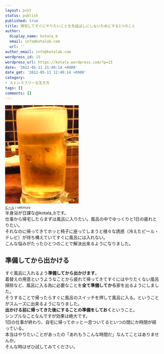 ```yaml
---
layout: post
status: publish
published: true
title: 帰宅してすぐにやりたいことを先延ばしにしないためにする1つのこと
author:
  display_name: kotala_b
  email: info@kotalab.com
  url: ''
author_email: info@kotalab.com
wordpress_id: 15
wordpress_url: https://kotala.wordpress.com/?p=15
date: '2012-05-11 21:40:14 +0900'
date_gmt: '2012-05-11 12:40:14 +0900'
category:
- ストレスフリーな生き方
tags: []
comments: []
---
```

<p><a href="/wp-content/uploads/beer.jpg"><img src="/wp-content/uploads/beer.jpg" alt="" title="beer" width="240" height="320" class="alignnone size-full wp-image-1055" /></a><br />
<span style="font-size:10px;"><a href="https://www.flickr.com/photos/sekimura/4959046672/" title="beer">ビール</a> / sekimura</span><br />
半身浴が日課な@kotala_bです。<br />
仕事から帰宅したらまずは風呂に入りたい。風呂の中でゆっくりと1日の疲れとりたい。<br />
それなのに帰ってきてホッと椅子に座ってしまうと様々な誘惑（冷えたビール・テレビ）が待ち構えていてすぐに風呂には入れない。<br />
こんな悩みがたったひとつのことで解決出来るようになりました。<br />
</p>
<!--more-->
<h2>準備してから出かける</h2>
<p>すぐ風呂に入れるよう<strong>準備してから出かけます</strong>。<br />
着替えの用意というようなことから疲れて帰ってきてすぐにはやりたくない風呂掃除など、風呂に入る為に必要なことを<strong>全て準備してから</strong>家を出るようにしました。<br />
そうすることで帰ったらすぐに風呂のスイッチを押して風呂に入る。ということがスムーズに出来るようになりました。<br />
<strong>出かける前に帰ってきた後にすることの準備をしておく</strong>ということ。<br />
シンプルなことなんですが効果は絶大です。<br />
1日の仕事が終わり、自宅に帰ってホッと一息ついてるといつの間にか時間が経っている。<br />
本当はやりたいことがあったの「あれもうこんな時間だ」なんてことはありませんか。<br />
そんな時はぜひ試してみてください。</p>

